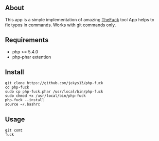 ## About

This app is a simple implementation of amazing [TheFuck](https://github.com/nvbn/thefuck) tool
App helps to fix typos in commands. Works with git commands only.

## Requirements

* php >= 5.4.0
* php-phar extention

## Install

```
git clone https://github.com/jekys13/php-fuck
cd php-fuck
sudo cp php-fuck.phar /usr/local/bin/php-fuck
sudo chmod +x /usr/local/bin/php-fuck
php-fuck --install
source ~/.bashrc
```

## Usage
```
git comt
fuck
```